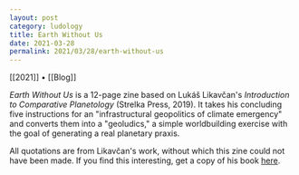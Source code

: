 ```yaml
---
layout: post
category: ludology
title: Earth Without Us
date: 2021-03-28
permalink: 2021/03/28/earth-without-us
---
```


[[2021]] • [[Blog]]

*Earth Without Us* is a 12-page zine based on Lukáš Likavčan's *Introduction to Comparative Planetology* (Strelka Press, 2019). It takes his concluding five instructions for an "infrastructural geopolitics of climate emergency" and converts them into a "geoludics," a simple worldbuilding exercise with the goal of generating a real planetary praxis.

All quotations are from Likavčan's work, without which this zine could not have been made. If you find this interesting, get a copy of his book [here](https://www.likavcan.com/articles/introduction-to-comparative-planetology).